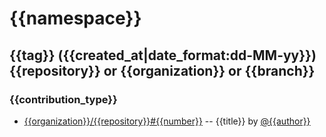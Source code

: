 <!--repeat_namespaces-->
{{namespace}}
=============
<!--repeat_releases-->
## {{tag}} ({{created_at|date_format:dd-MM-yy}}) {{repository}} or {{organization}} or {{branch}}    
<!--repeat_contributionTypes-->
### {{contribution_type}}
<!--repeat_items-->
* [{{organization}}/{{repository}}#{{number}}](https://github.com/{{organization}}/{{repository}}/pull/{{number}})
-- {{title}} by [@{{author}}](https://github.com/{{author}})
<!--repeat_items_end-->
<!--repeat_contributionTypes_end-->
<!--repeat_releases_end-->
<!--repeat_namespaces_end-->
